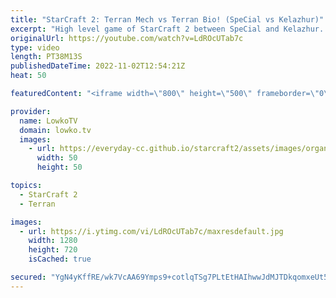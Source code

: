 ```yaml
---
title: "StarCraft 2: Terran Mech vs Terran Bio! (SpeCial vs Kelazhur)"
excerpt: "High level game of StarCraft 2 between SpeCial and Kelazhur. This is a match of Terran versus Terran played during the Dreamhack Atlanta Regionals. In this pro game Kelazhur decides to play Terran bio, where as SpeCial plays Terran mech.  Support my work on Patreon: https://www.patreon.com/lowkotv Become"
originalUrl: https://youtube.com/watch?v=LdROcUTab7c
type: video
length: PT38M13S
publishedDateTime: 2022-11-02T12:54:21Z
heat: 50

featuredContent: "<iframe width=\"800\" height=\"500\" frameborder=\"0\" src=\"https://www.youtube.com/embed/LdROcUTab7c\" allow=\"accelerometer; autoplay; encrypted-media; gyroscope; picture-in-picture\" allowfullscreen></iframe>"

provider:
  name: LowkoTV
  domain: lowko.tv
  images:
    - url: https://everyday-cc.github.io/starcraft2/assets/images/organizations/lowko.tv-50x50.jpg
      width: 50
      height: 50

topics:
  - StarCraft 2
  - Terran

images:
  - url: https://i.ytimg.com/vi/LdROcUTab7c/maxresdefault.jpg
    width: 1280
    height: 720
    isCached: true

secured: "YgN4yKffRE/wk7VcAA69Ymps9+cotlqTSg7PLtEtHAIhwwJdMJTDkqomxeUt5LdOJ9PmKSj1WRD2Wx9xJrcWJXPCu7O/YlGFjEn5SWWDZbAPVtnvYM9u/qwvcMN+ZlHC8KRWlB+iFBJFU+EX0X0IbwdolGW5DOCmfCh6W3x9n9w6ovBdKmBaYKp2dENHePryrGsaxjLKXGgglBSDOj4UuruWBC8ebMIWAfw1WHDBEQkitpREQ+1zirJdsL7TEo1mG+dL2T/kjskSqQX1yfyrv+p60EgVfqHVFMN+QNGOMapGjqWcMi0JbASyczSnMPA2poly/rvONgsGVHlnikknqfuYvNCOYV19SrJd+++KwETp2oGziz96Auqvmr9HZrBkW3RpmADBYBiAWMDDotmbgfcfvQ7ooS2zW9CLb4ZviJ8=;enxy9gMx9sSlqNxELyiVow=="
---
```


